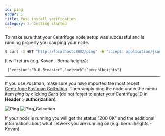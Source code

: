 ```yaml
---
id: ping
order: 5
title: Post install verification
category: 2. Getting started
---
```


To make sure that your Centrifuge node setup was successful and is running properly you can ping your node. 

  ```bash
  $ curl -X GET "http://localhost:8082/ping" -H "accept: application/json"
  ```
  
  It will return (e.g. Kovan - Bernalheights):
  
  ``` {"version":"0.0.6+master","network":"bernalheights"}```
  
---

If you use Postman, make sure you have imported the most recent [Centrifuge Postman Collection](https://www.getpostman.com/collections/828cc6af5bc56642ba42). Then simply ping the node under the menu item _ping_ by clicking _Send_ (do not forget to enter your Centrifuge ID in **Header** > **authorization**).

![Ping](https://i.imgur.com/cI8Ux83.png)
![Ping_Selection](https://i.imgur.com/TLqc6RM.png)

If your node is running you will get the status "200 OK" and the additional information about what network you are running on (e.g. bernalheights - Kovan).
 
